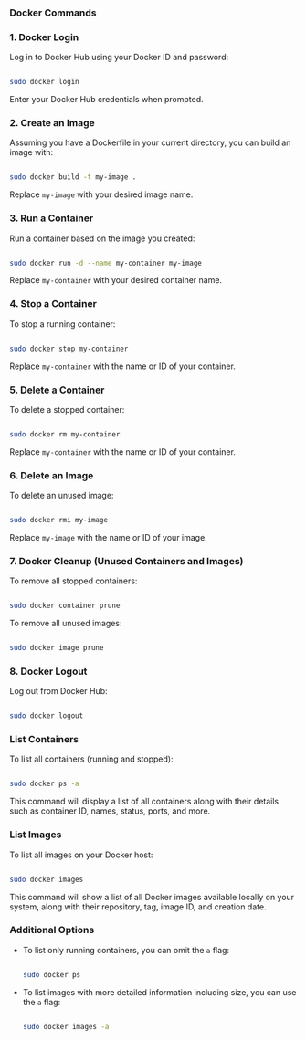 ### Docker Commands

### 1. Docker Login

Log in to Docker Hub using your Docker ID and password:

```bash

sudo docker login

```

Enter your Docker Hub credentials when prompted.

### 2. Create an Image

Assuming you have a Dockerfile in your current directory, you can build an image with:

```bash

sudo docker build -t my-image .

```

Replace `my-image` with your desired image name.

### 3. Run a Container

Run a container based on the image you created:

```bash

sudo docker run -d --name my-container my-image

```

Replace `my-container` with your desired container name.

### 4. Stop a Container

To stop a running container:

```bash

sudo docker stop my-container

```

Replace `my-container` with the name or ID of your container.

### 5. Delete a Container

To delete a stopped container:

```bash

sudo docker rm my-container

```

Replace `my-container` with the name or ID of your container.

### 6. Delete an Image

To delete an unused image:

```bash

sudo docker rmi my-image

```

Replace `my-image` with the name or ID of your image.

### 7. Docker Cleanup (Unused Containers and Images)

To remove all stopped containers:

```bash

sudo docker container prune

```

To remove all unused images:

```bash

sudo docker image prune

```

### 8. Docker Logout

Log out from Docker Hub:

```bash

sudo docker logout

```

### List Containers

To list all containers (running and stopped):

```bash

sudo docker ps -a

```

This command will display a list of all containers along with their details such as container ID, names, status, ports, and more.

### List Images

To list all images on your Docker host:

```bash

sudo docker images

```

This command will show a list of all Docker images available locally on your system, along with their repository, tag, image ID, and creation date.

### Additional Options

- To list only running containers, you can omit the `a` flag:
    
    ```bash
    
    sudo docker ps
    
    ```
    
- To list images with more detailed information including size, you can use the `a` flag:
    
    ```bash
    
    sudo docker images -a
    
    ```
    
